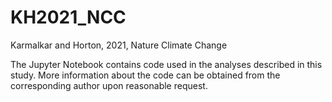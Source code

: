 # KH2021_NCC
Karmalkar and Horton, 2021, Nature Climate Change

The Jupyter Notebook contains code used in the analyses described in this study. More information about the code can be obtained
from the corresponding author upon reasonable request.
